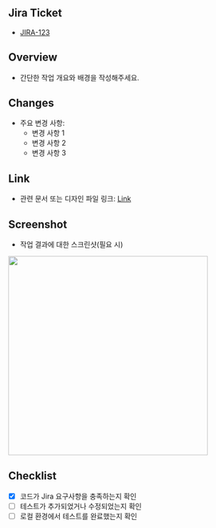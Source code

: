 ## Jira Ticket
- [JIRA-123](https://your-jira-instance.com/browse/JIRA-123) <!-- 티켓 번호와 링크를 추가 -->

## Overview
- 간단한 작업 개요와 배경을 작성해주세요.

## Changes
- 주요 변경 사항:
    - 변경 사항 1
    - 변경 사항 2
    - 변경 사항 3

## Link
- 관련 문서 또는 디자인 파일 링크: [Link](#)

## Screenshot
- 작업 결과에 대한 스크린샷(필요 시)

<img src="" width="400" />

## Checklist
- [X] 코드가 Jira 요구사항을 충족하는지 확인
- [ ] 테스트가 추가되었거나 수정되었는지 확인
- [ ] 로컬 환경에서 테스트를 완료했는지 확인
